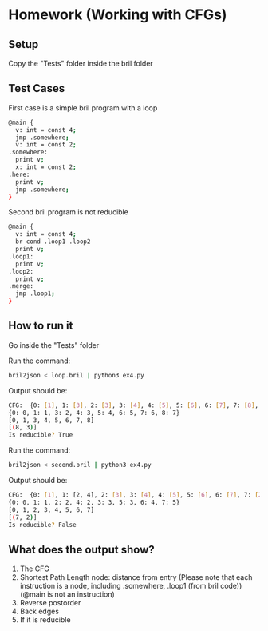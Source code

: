 # Homework (Working with CFGs)

## Setup

Copy the "Tests" folder inside the bril folder

## Test Cases

First case is a simple bril program with a loop

```sh
@main {
  v: int = const 4; 
  jmp .somewhere;   
  v: int = const 2; 
.somewhere:         
  print v; 
  x: int = const 2;          
.here:              
  print v;   
  jmp .somewhere;   
}
```

Second bril program is not reducible
```sh
@main {
  v: int = const 4; 
  br cond .loop1 .loop2
  print v;
.loop1:
  print v;
.loop2:
  print v;
.merge:
  jmp .loop1;
}
```

## How to run it

Go inside the "Tests" folder

Run the command:
```sh
bril2json < loop.bril | python3 ex4.py
```

Output should be:
```sh
CFG:  {0: [1], 1: [3], 2: [3], 3: [4], 4: [5], 5: [6], 6: [7], 7: [8], 8: [3]}
{0: 0, 1: 1, 3: 2, 4: 3, 5: 4, 6: 5, 7: 6, 8: 7}
[0, 1, 3, 4, 5, 6, 7, 8]
[(8, 3)]
Is reducible? True
```
Run the command:
```sh
bril2json < second.bril | python3 ex4.py
```

Output should be:
```sh
CFG:  {0: [1], 1: [2, 4], 2: [3], 3: [4], 4: [5], 5: [6], 6: [7], 7: [2]}
{0: 0, 1: 1, 2: 2, 4: 2, 3: 3, 5: 3, 6: 4, 7: 5}
[0, 1, 2, 3, 4, 5, 6, 7]
[(7, 2)]
Is reducible? False
```
## What does the output show?
1. The CFG
2. Shortest Path Length node: distance from entry
   (Please note that each instruction is a node, including .somewhere, .loop1 (from bril code))
   (@main is not an instruction)
3. Reverse postorder
4. Back edges
5. If it is reducible
